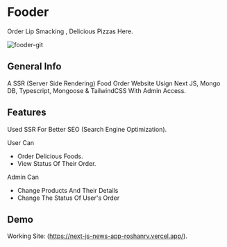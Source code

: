 # Fooder

Order Lip Smacking , Delicious Pizzas Here.

![fooder-git](https://user-images.githubusercontent.com/75238302/180608789-81749f50-b56e-4b94-9120-8b9e9cfc4015.png)

## General Info

A SSR (Server Side Rendering) Food Order Website Usign Next JS, Mongo DB, Typescript, Mongoose & TailwindCSS With Admin Access.

## Features

Used SSR For Better SEO (Search Engine Optimization).

User Can

- Order Delicious Foods.
- View Status Of Their Order.

Admin Can

- Change Products And Their Details
- Change The Status Of User's Order

## Demo

Working Site: (https://next-js-news-app-roshanrv.vercel.app/).
